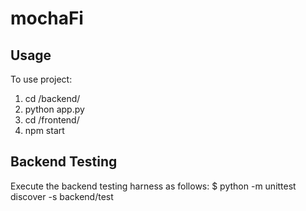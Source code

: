 # mochaFi

## Usage
To use project:
1. cd /backend/
2. python app.py
2. cd /frontend/
3. npm start

## Backend Testing
Execute the backend testing harness as follows:
$ python -m unittest discover -s backend/test